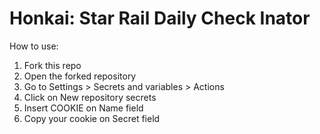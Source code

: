 # Honkai: Star Rail Daily Check Inator

How to use:

1. Fork this repo
2. Open the forked repository
3. Go to Settings > Secrets and variables > Actions
4. Click on New repository secrets
5. Insert COOKIE on Name field
6. Copy your cookie on Secret field
